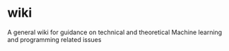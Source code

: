 # wiki
A general wiki for guidance on technical and theoretical Machine learning and programming related issues
